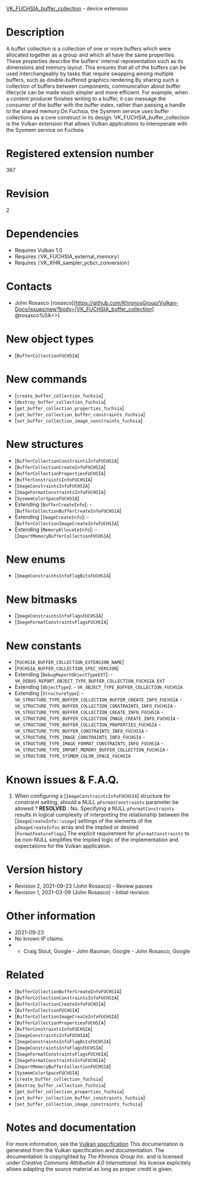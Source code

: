 [VK_FUCHSIA_buffer_collection](https://www.khronos.org/registry/vulkan/specs/1.3-extensions/man/html/VK_FUCHSIA_buffer_collection.html) - device extension

# Description
A buffer collection is a collection of one or more buffers which were
allocated together as a group and which all have the same properties.
These properties describe the buffers' internal representation such as its
dimensions and memory layout.
This ensures that all of the buffers can be used interchangeably by tasks
that require swapping among multiple buffers, such as double-buffered
graphics rendering.By sharing such a collection of buffers between components, communication
about buffer lifecycle can be made much simpler and more efficient.
For example, when a content producer finishes writing to a buffer, it can
message the consumer of the buffer with the buffer index, rather than
passing a handle to the shared memory.On Fuchsia, the Sysmem service uses buffer collections as a core construct
in its design.
VK_FUCHSIA_buffer_collection is the Vulkan extension that allows Vulkan
applications to interoperate with the Sysmem service on Fuchsia.

# Registered extension number
367

# Revision
2

# Dependencies
- Requires Vulkan 1.0
- Requires `[`VK_FUCHSIA_external_memory`]`
- Requires `[`VK_KHR_sampler_ycbcr_conversion`]`

# Contacts
- John Rosasco [rosasco](https://github.com/KhronosGroup/Vulkan-Docs/issues/new?body=[VK_FUCHSIA_buffer_collection] @rosasco%0A<<Here describe the issue or question you have about the VK_FUCHSIA_buffer_collection extension>>)

# New object types
- [`BufferCollectionFUCHSIA`]

# New commands
- [`create_buffer_collection_fuchsia`]
- [`destroy_buffer_collection_fuchsia`]
- [`get_buffer_collection_properties_fuchsia`]
- [`set_buffer_collection_buffer_constraints_fuchsia`]
- [`set_buffer_collection_image_constraints_fuchsia`]

# New structures
- [`BufferCollectionConstraintsInfoFUCHSIA`]
- [`BufferCollectionCreateInfoFUCHSIA`]
- [`BufferCollectionPropertiesFUCHSIA`]
- [`BufferConstraintsInfoFUCHSIA`]
- [`ImageConstraintsInfoFUCHSIA`]
- [`ImageFormatConstraintsInfoFUCHSIA`]
- [`SysmemColorSpaceFUCHSIA`]
- Extending [`BufferCreateInfo`]:  - [`BufferCollectionBufferCreateInfoFUCHSIA`] 
- Extending [`ImageCreateInfo`]:  - [`BufferCollectionImageCreateInfoFUCHSIA`] 
- Extending [`MemoryAllocateInfo`]:  - [`ImportMemoryBufferCollectionFUCHSIA`]

# New enums
- [`ImageConstraintsInfoFlagBitsFUCHSIA`]

# New bitmasks
- [`ImageConstraintsInfoFlagsFUCHSIA`]
- [`ImageFormatConstraintsFlagsFUCHSIA`]

# New constants
- [`FUCHSIA_BUFFER_COLLECTION_EXTENSION_NAME`]
- [`FUCHSIA_BUFFER_COLLECTION_SPEC_VERSION`]
- Extending [`DebugReportObjectTypeEXT`]:  - `VK_DEBUG_REPORT_OBJECT_TYPE_BUFFER_COLLECTION_FUCHSIA_EXT` 
- Extending [`ObjectType`]:  - `VK_OBJECT_TYPE_BUFFER_COLLECTION_FUCHSIA` 
- Extending [`StructureType`]:  - `VK_STRUCTURE_TYPE_BUFFER_COLLECTION_BUFFER_CREATE_INFO_FUCHSIA`  - `VK_STRUCTURE_TYPE_BUFFER_COLLECTION_CONSTRAINTS_INFO_FUCHSIA`  - `VK_STRUCTURE_TYPE_BUFFER_COLLECTION_CREATE_INFO_FUCHSIA`  - `VK_STRUCTURE_TYPE_BUFFER_COLLECTION_IMAGE_CREATE_INFO_FUCHSIA`  - `VK_STRUCTURE_TYPE_BUFFER_COLLECTION_PROPERTIES_FUCHSIA`  - `VK_STRUCTURE_TYPE_BUFFER_CONSTRAINTS_INFO_FUCHSIA`  - `VK_STRUCTURE_TYPE_IMAGE_CONSTRAINTS_INFO_FUCHSIA`  - `VK_STRUCTURE_TYPE_IMAGE_FORMAT_CONSTRAINTS_INFO_FUCHSIA`  - `VK_STRUCTURE_TYPE_IMPORT_MEMORY_BUFFER_COLLECTION_FUCHSIA`  - `VK_STRUCTURE_TYPE_SYSMEM_COLOR_SPACE_FUCHSIA`

# Known issues & F.A.Q.
1) When configuring a [`ImageConstraintsInfoFUCHSIA`] structure for
constraint setting, should a NULL `pFormatConstraints` parameter be
allowed ? **RESOLVED** : No.
Specifying a NULL `pFormatConstraints` results in logical complexity of
interpreting the relationship between the
[`ImageCreateInfo::usage`] settings of the elements of the
`pImageCreateInfos` array and the implied or desired
[`FormatFeatureFlags`].The explicit requirement for `pFormatConstraints` to be non-NULL
simplifies the implied logic of the implementation and expectations for the
Vulkan application.

# Version history
- Revision 2, 2021-09-23 (John Rosasco)  - Review passes 
- Revision 1, 2021-03-09 (John Rosasco)  - Initial revision

# Other information
* 2021-09-23
* No known IP claims.
*   - Craig Stout, Google  - John Bauman, Google  - John Rosasco, Google

# Related
- [`BufferCollectionBufferCreateInfoFUCHSIA`]
- [`BufferCollectionConstraintsInfoFUCHSIA`]
- [`BufferCollectionCreateInfoFUCHSIA`]
- [`BufferCollectionFUCHSIA`]
- [`BufferCollectionImageCreateInfoFUCHSIA`]
- [`BufferCollectionPropertiesFUCHSIA`]
- [`BufferConstraintsInfoFUCHSIA`]
- [`ImageConstraintsInfoFUCHSIA`]
- [`ImageConstraintsInfoFlagBitsFUCHSIA`]
- [`ImageConstraintsInfoFlagsFUCHSIA`]
- [`ImageFormatConstraintsFlagsFUCHSIA`]
- [`ImageFormatConstraintsInfoFUCHSIA`]
- [`ImportMemoryBufferCollectionFUCHSIA`]
- [`SysmemColorSpaceFUCHSIA`]
- [`create_buffer_collection_fuchsia`]
- [`destroy_buffer_collection_fuchsia`]
- [`get_buffer_collection_properties_fuchsia`]
- [`set_buffer_collection_buffer_constraints_fuchsia`]
- [`set_buffer_collection_image_constraints_fuchsia`]

# Notes and documentation
For more information, see the [Vulkan specification](https://www.khronos.org/registry/vulkan/specs/1.3-extensions/html/vkspec.html)
This documentation is generated from the Vulkan specification and documentation.
The documentation is copyrighted by *The Khronos Group Inc.* and is licensed under *Creative Commons Attribution 4.0 International*.
his license explicitely allows adapting the source material as long as proper credit is given.
        